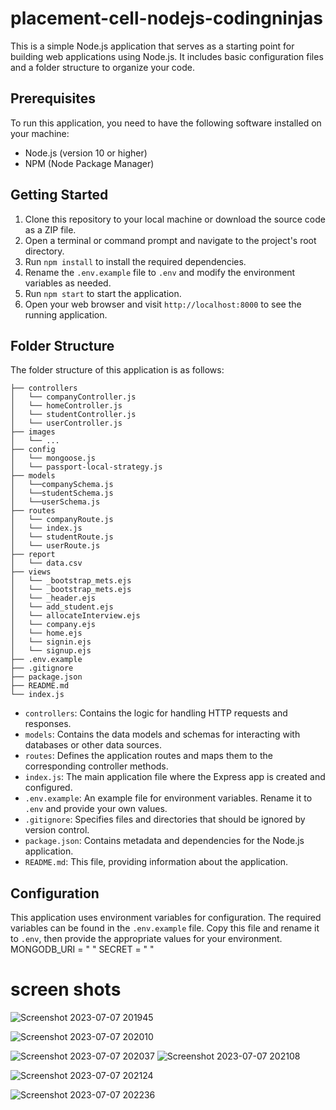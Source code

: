 # placement-cell-nodejs-codingninjas

This is a simple Node.js application that serves as a starting point for building web applications using Node.js. It includes basic configuration files and a folder structure to organize your code.

## Prerequisites

To run this application, you need to have the following software installed on your machine:

- Node.js (version 10 or higher)
- NPM (Node Package Manager)

## Getting Started

1. Clone this repository to your local machine or download the source code as a ZIP file.
2. Open a terminal or command prompt and navigate to the project's root directory.
3. Run `npm install` to install the required dependencies.
4. Rename the `.env.example` file to `.env` and modify the environment variables as needed.
5. Run `npm start` to start the application.
6. Open your web browser and visit `http://localhost:8000` to see the running application.

## Folder Structure

The folder structure of this application is as follows:

```
├── controllers
│   └── companyController.js  
│   └── homeController.js  
│   └── studentController.js  
│   └── userController.js  
├── images
│   └── ...
├── config
│   └── mongoose.js
│   └── passport-local-strategy.js
├── models
│   └──companySchema.js
│   └──studentSchema.js
│   └──userSchema.js
├── routes
│   └── companyRoute.js
│   └── index.js
│   └── studentRoute.js
│   └── userRoute.js
├── report
│   └── data.csv
├── views
│   └── _bootstrap_mets.ejs
│   └── _bootstrap_mets.ejs
│   └── _header.ejs
│   └── add_student.ejs
│   └── allocateInterview.ejs
│   └── company.ejs
│   └── home.ejs
│   └── signin.ejs
│   └── signup.ejs
├── .env.example
├── .gitignore
├── package.json
├── README.md
└── index.js
```

- `controllers`: Contains the logic for handling HTTP requests and responses.
- `models`: Contains the data models and schemas for interacting with databases or other data sources.
- `routes`: Defines the application routes and maps them to the corresponding controller methods.
- `index.js`: The main application file where the Express app is created and configured.
- `.env.example`: An example file for environment variables. Rename it to `.env` and provide your own values.
- `.gitignore`: Specifies files and directories that should be ignored by version control.
- `package.json`: Contains metadata and dependencies for the Node.js application.
- `README.md`: This file, providing information about the application.


## Configuration

This application uses environment variables for configuration. The required variables can be found in the `.env.example` file. Copy this file and rename it to `.env`, then provide the appropriate values for your environment.
  MONGODB_URI = " "
  SECRET = " "
  
# screen shots

![Screenshot 2023-07-07 201945](https://github.com/KUSHAL-JAIN-au9/placement-cell-nodejs-codingninjas/assets/36365855/d86874ea-3d10-45d0-9c34-e8178d8bc4f5)

![Screenshot 2023-07-07 202010](https://github.com/KUSHAL-JAIN-au9/placement-cell-nodejs-codingninjas/assets/36365855/33e2ee71-0b9d-4ef6-8c7e-5c8957c5d4e9)

![Screenshot 2023-07-07 202037](https://github.com/KUSHAL-JAIN-au9/placement-cell-nodejs-codingninjas/assets/36365855/fb76ddb3-72d9-43e9-a386-a02fcf8fce2c)
![Screenshot 2023-07-07 202108](https://github.com/KUSHAL-JAIN-au9/placement-cell-nodejs-codingninjas/assets/36365855/d9874950-d535-4599-829a-d3b19c54c353)

![Screenshot 2023-07-07 202124](https://github.com/KUSHAL-JAIN-au9/placement-cell-nodejs-codingninjas/assets/36365855/aa00e586-ba86-475e-b9f2-e23626ff9703)

![Screenshot 2023-07-07 202236](https://github.com/KUSHAL-JAIN-au9/placement-cell-nodejs-codingninjas/assets/36365855/45aadabf-8ac6-4e86-bed2-cd70764bfa9b)

